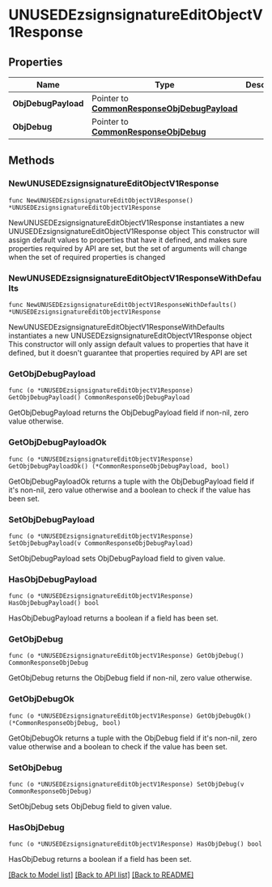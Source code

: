 # UNUSEDEzsignsignatureEditObjectV1Response

## Properties

Name | Type | Description | Notes
------------ | ------------- | ------------- | -------------
**ObjDebugPayload** | Pointer to [**CommonResponseObjDebugPayload**](Common-Response-objDebugPayload.md) |  | [optional] 
**ObjDebug** | Pointer to [**CommonResponseObjDebug**](Common-Response-objDebug.md) |  | [optional] 

## Methods

### NewUNUSEDEzsignsignatureEditObjectV1Response

`func NewUNUSEDEzsignsignatureEditObjectV1Response() *UNUSEDEzsignsignatureEditObjectV1Response`

NewUNUSEDEzsignsignatureEditObjectV1Response instantiates a new UNUSEDEzsignsignatureEditObjectV1Response object
This constructor will assign default values to properties that have it defined,
and makes sure properties required by API are set, but the set of arguments
will change when the set of required properties is changed

### NewUNUSEDEzsignsignatureEditObjectV1ResponseWithDefaults

`func NewUNUSEDEzsignsignatureEditObjectV1ResponseWithDefaults() *UNUSEDEzsignsignatureEditObjectV1Response`

NewUNUSEDEzsignsignatureEditObjectV1ResponseWithDefaults instantiates a new UNUSEDEzsignsignatureEditObjectV1Response object
This constructor will only assign default values to properties that have it defined,
but it doesn't guarantee that properties required by API are set

### GetObjDebugPayload

`func (o *UNUSEDEzsignsignatureEditObjectV1Response) GetObjDebugPayload() CommonResponseObjDebugPayload`

GetObjDebugPayload returns the ObjDebugPayload field if non-nil, zero value otherwise.

### GetObjDebugPayloadOk

`func (o *UNUSEDEzsignsignatureEditObjectV1Response) GetObjDebugPayloadOk() (*CommonResponseObjDebugPayload, bool)`

GetObjDebugPayloadOk returns a tuple with the ObjDebugPayload field if it's non-nil, zero value otherwise
and a boolean to check if the value has been set.

### SetObjDebugPayload

`func (o *UNUSEDEzsignsignatureEditObjectV1Response) SetObjDebugPayload(v CommonResponseObjDebugPayload)`

SetObjDebugPayload sets ObjDebugPayload field to given value.

### HasObjDebugPayload

`func (o *UNUSEDEzsignsignatureEditObjectV1Response) HasObjDebugPayload() bool`

HasObjDebugPayload returns a boolean if a field has been set.

### GetObjDebug

`func (o *UNUSEDEzsignsignatureEditObjectV1Response) GetObjDebug() CommonResponseObjDebug`

GetObjDebug returns the ObjDebug field if non-nil, zero value otherwise.

### GetObjDebugOk

`func (o *UNUSEDEzsignsignatureEditObjectV1Response) GetObjDebugOk() (*CommonResponseObjDebug, bool)`

GetObjDebugOk returns a tuple with the ObjDebug field if it's non-nil, zero value otherwise
and a boolean to check if the value has been set.

### SetObjDebug

`func (o *UNUSEDEzsignsignatureEditObjectV1Response) SetObjDebug(v CommonResponseObjDebug)`

SetObjDebug sets ObjDebug field to given value.

### HasObjDebug

`func (o *UNUSEDEzsignsignatureEditObjectV1Response) HasObjDebug() bool`

HasObjDebug returns a boolean if a field has been set.


[[Back to Model list]](../README.md#documentation-for-models) [[Back to API list]](../README.md#documentation-for-api-endpoints) [[Back to README]](../README.md)


